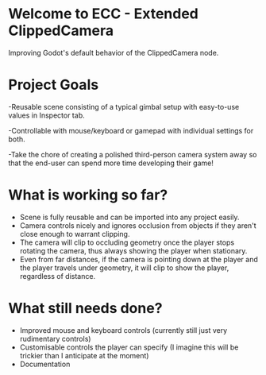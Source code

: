 # Welcome to ECC - Extended ClippedCamera
Improving Godot's default behavior of the ClippedCamera node.

# Project Goals
-Reusable scene consisting of a typical gimbal setup with easy-to-use values in Inspector tab.

-Controllable with mouse/keyboard or gamepad with individual settings for both.

-Take the chore of creating a polished third-person camera system away so that the end-user can spend more time developing their game!

# What is working so far?
- Scene is fully reusable and can be imported into any project easily.
- Camera controls nicely and ignores occlusion from objects if they aren't close enough to warrant clipping.
- The camera will clip to occluding geometry once the player stops rotating the camera, thus always showing the player when stationary.
- Even from far distances, if the camera is pointing down at the player and the player travels under geometry, it will clip to show the player, regardless of distance. 

# What still needs done?
- Improved mouse and keyboard controls (currently still just very rudimentary controls)
- Customisable controls the player can specify (I imagine this will be trickier than I anticipate at the moment)
- Documentation

